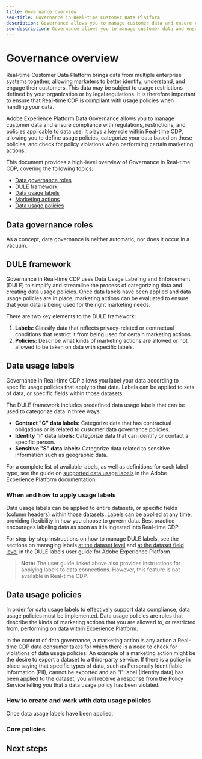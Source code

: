 ```yaml
---
title: Governance overview
seo-title: Governance in Real-time Customer Data Platform
description: Governance allows you to manage customer data and ensure compliance with regulations, restrictions, and policies applicable to data use. 
seo-description: Governance allows you to manage customer data and ensure compliance with regulations, restrictions, and policies applicable to data use. 
---
```


# Governance overview

Real-time Customer Data Platform brings data from multiple enterprise systems together, allowing marketers to better identify, understand, and engage their customers. This data may be subject to usage restrictions defined by your organization or by legal regulations. It is therefore important to ensure that Real-time CDP is compliant with usage policies when handling your data.

Adobe Experience Platform Data Governance allows you to manage customer data and ensure compliance with regulations, restrictions, and policies applicable to data use. It plays a key role within Real-time CDP, allowing you to define usage policies, categorize your data based on those policies, and check for policy violations when performing certain marketing actions.

This document provides a high-level overview of Governance in Real-time CDP, covering the following topics:

- [Data governance roles](#data-governance-roles)
- [DULE framework](#dule)
- [Data usage labels](#data-usage-labels)
- [Marketing actions](#marketing-actions)
- [Data usage policies](#data-usage-policies)

## Data governance roles

As a concept, data governance is neither automatic, nor does it occur in a vacuum.

## DULE framework

Governance in Real-time CDP uses Data Usage Labeling and Enforcement (DULE) to simplify and streamline the process of categorizing data and creating data usage policies. Once data labels have been applied and data usage policies are in place, marketing actions can be evaluated to ensure that your data is being used for the right marketing needs.

There are two key elements to the DULE framework:

1. **Labels:** Classify data that reflects privacy-related or contractual conditions that restrict it from being used for certain marketing actions.
1. **Policies:** Describe what kinds of marketing actions are allowed or not allowed to be taken on data with specific labels.

## Data usage labels

Governance in Real-time CDP allows you label your data according to specific usage policies that apply to that data. Labels can be applied to sets of data, or specific fields within those datasets.

The DULE framework includes predefined data usage labels that can be used to categorize data in three ways:

* **Contract "C" data labels:** Categorize data that has contractual obligations or is related to customer data governance policies.
* **Identity "I" data labels:** Categorize data that can identify or contact a specific person.
* **Sensitive "S" data labels:** Categorize data related to sensitive information such as geographic data.

For a complete list of available labels, as well as definitions for each label type, see the guide on [supported data usage labels](https://www.adobe.io/apis/experienceplatform/home/dule/duleservices.html#!api-specification/markdown/narrative/technical_overview/data_governance/dule_supported_labels.md) in the Adobe Experience Platform documentation.

### When and how to apply usage labels

Data usage labels can be applied to entire datasets, or specific fields (column headers) within those datasets. Labels can be applied at any time, providing flexibility in how you choose to govern data. Best practice encourages labeling data as soon as it is ingested into Real-time CDP.

For step-by-step instructions on how to manage DULE labels, see the sections on managing labels [at the dataset level](https://www.adobe.io/apis/experienceplatform/home/tutorials/alltutorials.html#!api-specification/markdown/narrative/tutorials/dule/dule_working_with_labels.md#managing-data-usage-labels-at-the-dataset-level) and [at the dataset field level](https://www.adobe.io/apis/experienceplatform/home/tutorials/alltutorials.html#!api-specification/markdown/narrative/tutorials/dule/dule_working_with_labels.md#managing-data-usage-labels-at-the-dataset-field-level) in the DULE labels user guide for Adobe Experience Platform.

> **Note:** The user guide linked above also provides instructions for applying labels to data connections. However, this feature is not available in Real-time CDP.

## Data usage policies

In order for data usage labels to effectively support data compliance, data usage policies must be implemented. Data usage policies are rules that describe the kinds of marketing actions that you are allowed to, or restricted from, performing on data within Experience Platform.

In the context of data governance, a marketing action is any action a Real-time CDP data consumer takes for which there is a need to check for violations of data usage policies. An example of a marketing action might be the desire to export a dataset to a third-party service. If there is a policy in place saying that specific types of data, such as Personally Identifiable Information (PII), cannot be exported and an "I" label (Identity data) has been applied to the dataset, you will receive a response from the Policy Service telling you that a data usage policy has been violated.

### How to create and work with data usage policies

Once data usage labels have been applied, 

### Core policies

## Next steps